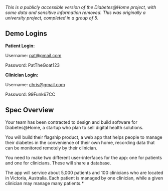 *This is a publicly accessible version of the Diabetes@Home project, with some data and sensitive information removed. This was originally a university project, completed in a group of 5.*

## Demo Logins ##

**Patient Login:**

Username: pat@gmail.com

Password: PatTheGoat123   




**Clinician Login:**

Username: chris@gmail.com

Password: 99Funk67CC

## Spec Overview ##

Your team has been contracted to design and 
build software for Diabetes@Home, a startup 
who plan to sell digital health solutions.

You will build their flagship product, a web app 
that helps people to manage their diabetes in the 
convenience of their own home, recording data 
that can be monitored remotely by their clinician.

You need to make two different user-interfaces for the app: one for patients and one for clinicians. These will share a database. 

The app will service about 5,000 patients and 100 clinicians who are located in Victoria, 
Australia. Each patient is managed by one clinician, while a given clinician may manage 
many patients.*
